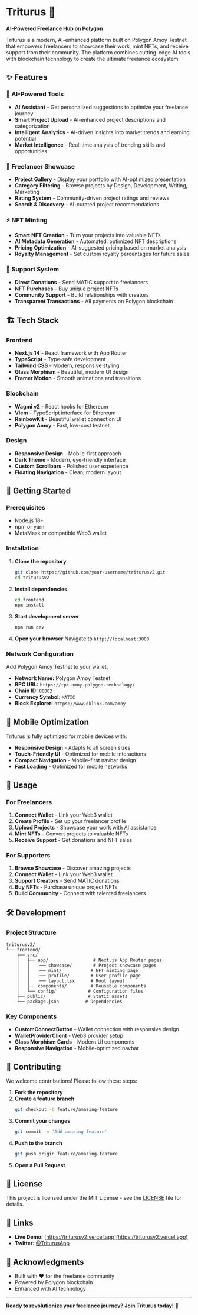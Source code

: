 # Triturus 🚀

**AI-Powered Freelance Hub on Polygon**

Triturus is a modern, AI-enhanced platform built on Polygon Amoy Testnet that empowers freelancers to showcase their work, mint NFTs, and receive support from their community. The platform combines cutting-edge AI tools with blockchain technology to create the ultimate freelance ecosystem.

## ✨ Features

### 🤖 AI-Powered Tools
- **AI Assistant** - Get personalized suggestions to optimize your freelance journey
- **Smart Project Upload** - AI-enhanced project descriptions and categorization
- **Intelligent Analytics** - AI-driven insights into market trends and earning potential
- **Market Intelligence** - Real-time analysis of trending skills and opportunities

### 🎨 Freelancer Showcase
- **Project Gallery** - Display your portfolio with AI-optimized presentation
- **Category Filtering** - Browse projects by Design, Development, Writing, Marketing
- **Rating System** - Community-driven project ratings and reviews
- **Search & Discovery** - AI-curated project recommendations

### ⚡ NFT Minting
- **Smart NFT Creation** - Turn your projects into valuable NFTs
- **AI Metadata Generation** - Automated, optimized NFT descriptions
- **Pricing Optimization** - AI-suggested pricing based on market analysis
- **Royalty Management** - Set custom royalty percentages for future sales

### 💎 Support System
- **Direct Donations** - Send MATIC support to freelancers
- **NFT Purchases** - Buy unique project NFTs
- **Community Support** - Build relationships with creators
- **Transparent Transactions** - All payments on Polygon blockchain

## 🏗️ Tech Stack

### Frontend
- **Next.js 14** - React framework with App Router
- **TypeScript** - Type-safe development
- **Tailwind CSS** - Modern, responsive styling
- **Glass Morphism** - Beautiful, modern UI design
- **Framer Motion** - Smooth animations and transitions

### Blockchain
- **Wagmi v2** - React hooks for Ethereum
- **Viem** - TypeScript interface for Ethereum
- **RainbowKit** - Beautiful wallet connection UI
- **Polygon Amoy** - Fast, low-cost testnet

### Design
- **Responsive Design** - Mobile-first approach
- **Dark Theme** - Modern, eye-friendly interface
- **Custom Scrollbars** - Polished user experience
- **Floating Navigation** - Clean, modern layout

## 🚀 Getting Started

### Prerequisites
- Node.js 18+ 
- npm or yarn
- MetaMask or compatible Web3 wallet

### Installation

1. **Clone the repository**
   ```bash
   git clone https://github.com/your-username/triturusv2.git
   cd triturusv2
   ```

2. **Install dependencies**
   ```bash
   cd frontend
   npm install
   ```

3. **Start development server**
   ```bash
   npm run dev
   ```

4. **Open your browser**
   Navigate to `http://localhost:3000`

### Network Configuration

Add Polygon Amoy Testnet to your wallet:

- **Network Name:** Polygon Amoy Testnet
- **RPC URL:** `https://rpc-amoy.polygon.technology/`
- **Chain ID:** `80002`
- **Currency Symbol:** `MATIC`
- **Block Explorer:** `https://www.oklink.com/amoy`

## 📱 Mobile Optimization

Triturus is fully optimized for mobile devices with:
- **Responsive Design** - Adapts to all screen sizes
- **Touch-Friendly UI** - Optimized for mobile interactions
- **Compact Navigation** - Mobile-first navbar design
- **Fast Loading** - Optimized for mobile networks

## 🎯 Usage

### For Freelancers
1. **Connect Wallet** - Link your Web3 wallet
2. **Create Profile** - Set up your freelancer profile
3. **Upload Projects** - Showcase your work with AI assistance
4. **Mint NFTs** - Convert projects to valuable NFTs
5. **Receive Support** - Get donations and NFT sales

### For Supporters
1. **Browse Showcase** - Discover amazing projects
2. **Connect Wallet** - Link your Web3 wallet
3. **Support Creators** - Send MATIC donations
4. **Buy NFTs** - Purchase unique project NFTs
5. **Build Community** - Connect with talented freelancers

## 🛠️ Development

### Project Structure
```
triturusv2/
└── frontend/
    ├── src/
    │   ├── app/                 # Next.js App Router pages
    │   │   ├── showcase/        # Project showcase pages
    │   │   ├── mint/           # NFT minting page
    │   │   ├── profile/        # User profile page
    │   │   └── layout.tsx      # Root layout
    │   ├── components/         # Reusable components
    │   └── config/            # Configuration files
    ├── public/                # Static assets
    └── package.json          # Dependencies
```

### Key Components
- **CustomConnectButton** - Wallet connection with responsive design
- **WalletProviderClient** - Web3 provider setup
- **Glass Morphism Cards** - Modern UI components
- **Responsive Navigation** - Mobile-optimized navbar

## 🌟 Contributing

We welcome contributions! Please follow these steps:

1. **Fork the repository**
2. **Create a feature branch**
   ```bash
   git checkout -b feature/amazing-feature
   ```
3. **Commit your changes**
   ```bash
   git commit -m 'Add amazing feature'
   ```
4. **Push to the branch**
   ```bash
   git push origin feature/amazing-feature
   ```
5. **Open a Pull Request**

## 📄 License

This project is licensed under the MIT License - see the [LICENSE](LICENSE) file for details.

## 🔗 Links

- **Live Demo:** [https://triturusv2.vercel.app](https://triturusv2.vercel.app)
- **Twitter:** [@TriturusApp](https://x.com/TriturusApp)

## 🙏 Acknowledgments

- Built with ❤️ for the freelance community
- Powered by Polygon blockchain
- Enhanced with AI technology

---

**Ready to revolutionize your freelance journey? Join Triturus today!** 🚀 

